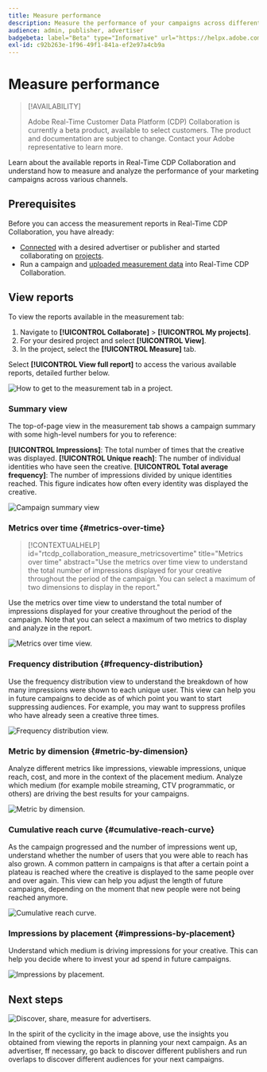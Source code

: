 ```yaml
---
title: Measure performance
description: Measure the performance of your campaigns across different channels. Learn how to use and interpret various reports.
audience: admin, publisher, advertiser
badgebeta: label="Beta" type="Informative" url="https://helpx.adobe.com/legal/product-descriptions/real-time-customer-data-platform-b2b-edition-prime-and-ultimate-packages.html newtab=true"
exl-id: c92b263e-1f96-49f1-841a-ef2e97a4cb9a
---
```

# Measure performance

>[!AVAILABILITY]
>
>Adobe Real-Time Customer Data Platform (CDP) Collaboration is currently a beta product, available to select customers. The product and documentation are subject to change. Contact your Adobe representative to learn more.

Learn about the available reports in Real-Time CDP Collaboration and understand how to measure and analyze the performance of your marketing campaigns across various channels.

## Prerequisites

Before you can access the measurement reports in Real-Time CDP Collaboration, you have already:

* [Connected](/help/guide/connect/establishing-connections.md) with a desired advertiser or publisher and started collaborating on [projects](/help/guide/collaborate/manage-projects.md).
* Run a campaign and [uploaded measurement data](/help/guide/setup/onboard-measurement-data.md) into Real-Time CDP Collaboration.

## View reports

To view the reports available in the measurement tab: 

1. Navigate to **[!UICONTROL Collaborate]** > **[!UICONTROL My projects]**.
2. For your desired project and select **[!UICONTROL View]**. 
3. In the project, select the **[!UICONTROL Measure]** tab. 

Select **[!UICONTROL View full report]** to access the various available reports, detailed further below.

![How to get to the measurement tab in a project.](/help/assets/collaborate/measure/measurement.gif)

### Summary view

The top-of-page view in the measurement tab shows a campaign summary with some high-level numbers for you to reference:

**[!UICONTROL Impressions]**: The total number of times that the creative was displayed. 
**[!UICONTROL Unique reach]**: The number of individual identities who have seen the creative.
**[!UICONTROL Total average frequency]**: The number of impressions divided by unique identities reached. This figure indicates how often every identity was displayed the creative. 

![Campaign summary view](/help/assets/collaborate/measure/campaign-summary.png)

### Metrics over time {#metrics-over-time}

>[!CONTEXTUALHELP]
>id="rtcdp_collaboration_measure_metricsovertime"
>title="Metrics over time"
>abstract="Use the metrics over time view to understand the total number of impressions displayed for your creative throughout the period of the campaign. You can select a maximum of two dimensions to display in the report."

Use the metrics over time view to understand the total number of impressions displayed for your creative throughout the period of the campaign. Note that you can select a maximum of two metrics to display and analyze in the report.

![Metrics over time view.](/help/assets/collaborate/measure/metrics-over-time.png)

### Frequency distribution {#frequency-distribution}

Use the frequency distribution view to understand the breakdown of how many impressions were shown to each unique user. This view can help you in future campaigns to decide as of which point you want to start suppressing audiences. For example, you may want to suppress profiles who have already seen a creative three times. 

![Frequency distribution view.](/help/assets/collaborate/measure/frequency-distribution.gif)

### Metric by dimension {#metric-by-dimension}

Analyze different metrics like impressions, viewable impressions, unique reach, cost, and more in the context of the placement medium. Analyze which medium (for example mobile streaming, CTV programmatic, or others) are driving the best results for your campaigns. 

![Metric by dimension.](/help/assets/collaborate/measure/metric-by-dimension.png)

### Cumulative reach curve {#cumulative-reach-curve}

As the campaign progressed and the number of impressions went up, understand whether the number of users that you were able to reach has also grown. A common pattern in campaigns is that after a certain point a plateau is reached where the creative is displayed to the same people over and over again. This view can help you adjust the length of future campaigns, depending on the moment that new people were not being reached anymore.

![Cumulative reach curve.](/help/assets/collaborate/measure/cumulative-reach-curve.png)

### Impressions by placement {#impressions-by-placement}

Understand which medium is driving impressions for your creative. This can help you decide where to invest your ad spend in future campaigns.

![Impressions by placement.](/help/assets/collaborate/measure/impressions-by-placement.png)

## Next steps

![Discover, share, measure for advertisers.](/help/assets/end-to-end-workflow/discover-share-measure.png)

In the spirit of the cyclicity in the image above, use the insights you obtained from viewing the reports in planning your next campaign. As an advertiser, ff necessary, go back to discover different publishers and run overlaps to discover different audiences for your next campaigns.
